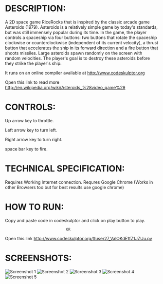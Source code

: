 DESCRIPTION:
=============

A 2D space game RiceRocks that is inspired by the classic arcade game Asteroids (1979). Asteroids is a relatively simple game by today's standards, but was still immensely popular during its time. In the game, the player controls a spaceship via four buttons: two buttons that rotate the spaceship clockwise or counterclockwise (independent of its current velocity), a thrust button that accelerates the ship in its forward direction and a fire button that shoots missiles. Large asteroids spawn randomly on the screen with random velocities. The player's goal is to destroy these asteroids before they strike the player's ship.

It runs on an online compiler available at http://www.codeskulptor.org

Open this link to read more http://en.wikipedia.org/wiki/Asteroids_%28video_game%29


CONTROLS:
==========

Up arrow key to throttle.

Left arrow key to turn left.

Right arrow key to turn right.

space bar key to fire.

TECHNICAL SPECIFICATION:
=========================

Requires Working Internet connection.
Requres Google Chrome (Works in other Browsers too but for best results use google chrome)


HOW TO RUN:
============

Copy and paste code in codeskulptor and click on play button to play.

                                OR

Open this link http://www.codeskulptor.org/#user27_ValOKdE1fZ1JZUu.py


SCREENSHOTS:
=============

![Screenshot 1](https://raw.github.com/aman400/Asteroids/master/Screenshots/Screenshot%20from%202013-12-15%2018:13:34.png)
![Screenshot 2](https://raw.github.com/aman400/Asteroids/master/Screenshots/Screenshot%20from%202013-12-15%2018:14:11.png)
![Screenshot 3](https://raw.github.com/aman400/Asteroids/master/Screenshots/Screenshot%20from%202013-12-15%2018:14:17.png)
![Screenshot 4](https://raw.github.com/aman400/Asteroids/master/Screenshots/Screenshot%20from%202013-12-15%2018:14:21.png)
![Screenshot 5](https://raw.github.com/aman400/Asteroids/master/Screenshots/Screenshot%20from%202013-12-15%2018:14:45.png)
